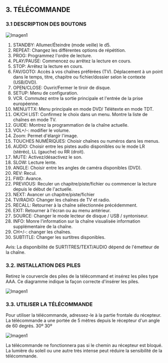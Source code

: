 ## 3. TÉLÉCOMMANDE
### 3.1 DESCRIPTION DES BOUTONS

![Imagen1](http://static.energysistem.com/images/manuals/42028/535658cbd805c.jpg)

1. STANDBY: Allumer/Éteindre (mode veille) le d5.
2. REPEAT: Changez les différentes options de répétition.
3. PROG: Programmez l'ordre de lecture.
4. PLAY/PAUSE: Commencez ou arrêtez la lecture en cours.
5. STOP: Arrêtez la lecture en cours.
6. FAV/GOTO: Accès à vos chaînes préférées (TV). Déplacement à un
point dans le temps, titre, chapitre ou fichier/dossier selon le
contexte (USB/DVD).
7. OPEN/CLOSE: Ouvrir/Fermer le tiroir de disque.
8. SETUP: Menu de configuration.
9. VCR. Commutez entre la sortie principale et l'entrée de la prise européenne.
10. MENU/TTX: Menu principale en mode DVD/ Télétexte en mode TDT.
11. OK/CH LIST: Confirmez le choix dans un menu. Montre la liste de
chaînes en mode TV.
12. GUIDE: Montrez la programmation de la chaîne actuelle.
13. VOL+/-: modifier le volume.
14. Zoom: Permet d'élargir l'image.
15. TOUCHES NUMÉRIQUES: Choisir chaînes ou numéros dans les menus.
16. AUDIO: Choisir entre les pistes audio disponibles ou le mode LR
(stéréo), LL (gauche) ou RR (droit).
17. MUTE: Activez/désactivez le son.
18. SLOW: Lecture lente.
19. ANGLE: Choisir entre les angles de caméra disponibles (DVD).
20. REV: Recul.
21. FWD: Avance.
22. PREVIOUS: Reculer un chapitre/piste/fichier ou commencer la lecture
depuis le début de l'actuelle.
23. NEXT: Avancer un chapitre/piste/fichier
24. TV/RADIO: Changer les chaînes de TV et radio.
25. RECALL: Retourner à la chaîne sélectionnée précédemment.
26. EXIT: Retourner à l'écran ou au menu antérieur.
27. SOURCE: Changer le mode lecteur de disque / USB / syntoniseur.
28. INFO: Monre l'information sur la chaîne visualisée
information supplémentaire de la chaîne.
29. CH+/-: changer les chaînes.
30. SUBTITLE: Changer les surtitres disponibles.

Avis: La disponibilité de SURTITRES/TEXT/AUDIO dépend de l'émetteur de la
chaîne.

### 3.2. INSTALLATION DES PILES

Retirez le courvercle des piles de la télécommand et insérez les piles type AAA.
Ce diagramme indique la façon correcte d'insérer les piles.

![Imagen1](http://static.energysistem.com/images/manuals/42028/535677c71d9e9.jpg)

### 3.3. UTILISER LA TÉLÉCOMMANDE

Pour utiliser la télécommande, adressez-le à la partie frontale du récepteur.
La télécommande a une portée de 5 mètres depuis le récepteur d'un angle de 60
degrés.
30º 30º

![Imagen1](http://static.energysistem.com/images/manuals/42028/53567865ad46a.jpg)

La télécommande ne fonctionnera pas si le chemin au récepteur est bloqué.
La lumière du soleil ou une autre très intense peut réduire la sensibilité de la télécommande.
